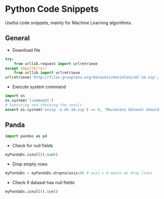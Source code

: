 # Python Code Snippets

Useful code snippets, mainly for Machine Learning algorithms.

## General

* Download file
```python
try:
    from urllib.request import urlretrieve
except ImportError:
    from urllib import urlretrieve
urlretrieve('http://files.grouplens.org/datasets/movielens/ml-1m.zip', 'ml-1m.zip')
```
* Execute system command
```python
import os
os.system('[command]')
# Executing and checking the result
assert os.system('unzip -o ml-1m.zip') == 0, 'MovieLens dataset should be downloaded and unziped correctly'
```
## Panda
```python
import pandas as pd
```

* Check for null fields
```python
myPandaDs.isnull().sum()
```
* Drop empty rows
```python
myPandaDs = myPandaDs.dropna(axis=0) # axis = 0 means we drop lines
```
* Check if dataset has null fields
```python
myPandaDs.isnull().sum()
```
